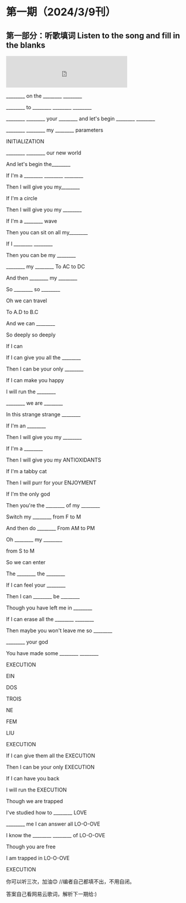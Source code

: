 # 第一期（2024/3/9刊）

## 第一部分：听歌填词 Listen to the song and fill in the blanks

<iframe frameborder="no" border="0" marginwidth="0" marginheight="0" width=330 height=86 src="https://music.163.com/outchain/player?type=2&id=435278010&auto=0&height=66"></iframe>

________ on the ________ ________

________ to ________ ________ ________

________ ________ your ________ and let's begin ________ ________

________ ________ my ________ parameters

INITIALIZATION

________ ________ our new world

And let's begin the________

If I'm a ________ ________ ________

Then I will give you my________
 
If I'm a circle

Then I will give you my ________

If I'm a ________ wave

Then you can sit on all my________

If I ________ ________

Then you can be my ________

________ my ________ To AC to DC

And then ________ my ________

So ________ so ________

Oh we can travel

To A.D to B.C

And we can ________

So deeply so deeply

If I can

If I can give you all the ________

Then I can be your only ________

If I can make you happy

I will run the ________

________ we are ________

In this strange strange ________

If I'm an ________

Then I will give you my ________

If I'm a ________

Then I will give you my ANTIOXIDANTS

If I'm a tabby cat

Then I will purr for your ENJOYMENT

If I'm the only god

Then you're the ________ of my ________

Switch my ________ from F to M

And then do ________ From AM to PM

Oh ________ my ________

from S to M

So we can enter

The ________ the ________

If I can feel your ________

Then I can ________ be ________

Though you have left me in ________

If I can erase all the ________ ________

Then maybe you won't leave me so ________

________ your god

You have made some ________ ________

EXECUTION

EIN

DOS

TROIS

NE

FEM

LIU

EXECUTION

If I can give them all the EXECUTION

Then I can be your only EXECUTION

If I can have you back

I will run the EXECUTION

Though we are trapped

I've studied how to ________ LOVE

________ me I can answer all LO-O-OVE

I know the ________ ________ of LO-O-OVE

Though you are free

I am trapped in LO-O-OVE

EXECUTION

你可以听三次，加油😊   //编者自己都填不出，不用自闭。

答案自己看网易云歌词，解析下一期给:)